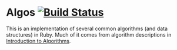 Algos [![Build Status](https://travis-ci.org/zetsubo/algos.png?branch=master)](https://travis-ci.org/zetsubo/algos)
=====

This is an implementation of several common algorithms (and data structures) in Ruby. Much of it comes from algorithm descriptions in [Introduction to Algorithms](http://mitpress.mit.edu/books/introduction-algorithms).
